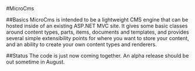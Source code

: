 #MicroCms

##Basics
MicroCms is intended to be a lightweight CMS engine that can be hosted inside of an existing ASP.NET MVC site.  It gives some basic classes around content types, parts, items, documents and templates, and provides several simple extensibility points for where you want to store your content, and an ability to create your own content types and renderers.

##Status
The code is just now coming together.  An alpha release should be out sometime in August.
